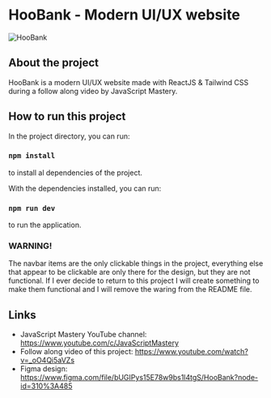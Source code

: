 # HooBank - Modern UI/UX website

![HooBank](https://i.ibb.co/BK1Hn0x/Screenshot-2022-08-08-at-4-05-48-PM.png)


## About the project
HooBank is a modern UI/UX website made with ReactJS & Tailwind CSS during a follow along video by JavaScript Mastery.

## How to run this project
In the project directory, you can run:
### `npm install`
to install al dependencies of the project.

With the dependencies installed, you can run:
### `npm run dev`
to run the application.

### **WARNING!**
The navbar items are the only clickable things in the project, everything else that appear to be clickable are only there for the design, but they are not functional. If I ever decide to return to this project I will create something to make them functional and I will remove the waring from the README file.


## Links
- JavaScript Mastery YouTube channel: https://www.youtube.com/c/JavaScriptMastery
- Follow along video of this project: https://www.youtube.com/watch?v=_oO4Qi5aVZs
- Figma design: https://www.figma.com/file/bUGIPys15E78w9bs1l4tgS/HooBank?node-id=310%3A485
